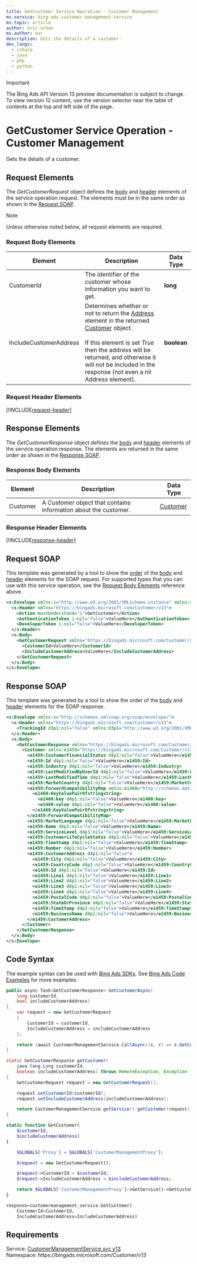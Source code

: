```yaml
---
title: GetCustomer Service Operation - Customer Management
ms.service: bing-ads-customer-management-service
ms.topic: article
author: eric-urban
ms.author: eur
description: Gets the details of a customer.
dev_langs: 
  - csharp
  - java
  - php
  - python
---
```

> [!IMPORTANT]
> The Bing Ads API Version 13 preview documentation is subject to change. To view version 12 content, use the version selector near the table of contents at the top and left side of the page.

# GetCustomer Service Operation - Customer Management
Gets the details of a customer.

## <a name="request"></a>Request Elements
The *GetCustomerRequest* object defines the [body](#request-body) and [header](#request-header) elements of the service operation request. The elements must be in the same order as shown in the [Request SOAP](#request-soap). 

> [!NOTE]
> Unless otherwise noted below, all request elements are required.

### <a name="request-body"></a>Request Body Elements

|Element|Description|Data Type|
|-----------|---------------|-------------|
|<a name="customerid"></a>CustomerId|The identifier of the customer whose information you want to get.|**long**|
|<a name="includecustomeraddress"></a>IncludeCustomerAddress|Determines whether or not to return the [Address](customer.md#customeraddress) element in the returned [Customer](customer.md) object.<br/><br/>If this element is set *True* then the address will be returned, and otherwise it will not be included in the response (not even a nil Address element).|**boolean**|

### <a name="request-header"></a>Request Header Elements
[!INCLUDE[request-header](./includes/request-header.md)]

## <a name="response"></a>Response Elements
The *GetCustomerResponse* object defines the [body](#response-body) and [header](#response-header) elements of the service operation response. The elements are returned in the same order as shown in the [Response SOAP](#response-soap).

### <a name="response-body"></a>Response Body Elements

|Element|Description|Data Type|
|-----------|---------------|-------------|
|<a name="customer"></a>Customer|A *Customer* object that contains information about the customer.|[Customer](customer.md)|

### <a name="response-header"></a>Response Header Elements
[!INCLUDE[response-header](./includes/response-header.md)]

## <a name="request-soap"></a>Request SOAP
This template was generated by a tool to show the [order](../guides/services-protocol.md#element-order) of the [body](#request-body) and [header](#request-header) elements for the SOAP request. For supported types that you can use with this service operation, see the [Request Body Elements](#request-header) reference above.

```xml
<s:Envelope xmlns:i="http://www.w3.org/2001/XMLSchema-instance" xmlns:s="http://schemas.xmlsoap.org/soap/envelope/">
  <s:Header xmlns="https://bingads.microsoft.com/Customer/v13">
    <Action mustUnderstand="1">GetCustomer</Action>
    <AuthenticationToken i:nil="false">ValueHere</AuthenticationToken>
    <DeveloperToken i:nil="false">ValueHere</DeveloperToken>
  </s:Header>
  <s:Body>
    <GetCustomerRequest xmlns="https://bingads.microsoft.com/Customer/v13">
      <CustomerId>ValueHere</CustomerId>
      <IncludeCustomerAddress>ValueHere</IncludeCustomerAddress>
    </GetCustomerRequest>
  </s:Body>
</s:Envelope>
```

## <a name="response-soap"></a>Response SOAP
This template was generated by a tool to show the order of the [body](#response-body) and [header](#response-header) elements for the SOAP response.

```xml
<s:Envelope xmlns:s="http://schemas.xmlsoap.org/soap/envelope/">
  <s:Header xmlns="https://bingads.microsoft.com/Customer/v13">
    <TrackingId d3p1:nil="false" xmlns:d3p1="http://www.w3.org/2001/XMLSchema-instance">ValueHere</TrackingId>
  </s:Header>
  <s:Body>
    <GetCustomerResponse xmlns="https://bingads.microsoft.com/Customer/v13">
      <Customer xmlns:e1459="https://bingads.microsoft.com/Customer/v13/Entities" d4p1:nil="false" xmlns:d4p1="http://www.w3.org/2001/XMLSchema-instance">
        <e1459:CustomerFinancialStatus d4p1:nil="false">ValueHere</e1459:CustomerFinancialStatus>
        <e1459:Id d4p1:nil="false">ValueHere</e1459:Id>
        <e1459:Industry d4p1:nil="false">ValueHere</e1459:Industry>
        <e1459:LastModifiedByUserId d4p1:nil="false">ValueHere</e1459:LastModifiedByUserId>
        <e1459:LastModifiedTime d4p1:nil="false">ValueHere</e1459:LastModifiedTime>
        <e1459:MarketCountry d4p1:nil="false">ValueHere</e1459:MarketCountry>
        <e1459:ForwardCompatibilityMap xmlns:e1460="http://schemas.datacontract.org/2004/07/System.Collections.Generic" d4p1:nil="false">
          <e1460:KeyValuePairOfstringstring>
            <e1460:key d4p1:nil="false">ValueHere</e1460:key>
            <e1460:value d4p1:nil="false">ValueHere</e1460:value>
          </e1460:KeyValuePairOfstringstring>
        </e1459:ForwardCompatibilityMap>
        <e1459:MarketLanguage d4p1:nil="false">ValueHere</e1459:MarketLanguage>
        <e1459:Name d4p1:nil="false">ValueHere</e1459:Name>
        <e1459:ServiceLevel d4p1:nil="false">ValueHere</e1459:ServiceLevel>
        <e1459:CustomerLifeCycleStatus d4p1:nil="false">ValueHere</e1459:CustomerLifeCycleStatus>
        <e1459:TimeStamp d4p1:nil="false">ValueHere</e1459:TimeStamp>
        <e1459:Number d4p1:nil="false">ValueHere</e1459:Number>
        <e1459:CustomerAddress d4p1:nil="false">
          <e1459:City d4p1:nil="false">ValueHere</e1459:City>
          <e1459:CountryCode d4p1:nil="false">ValueHere</e1459:CountryCode>
          <e1459:Id d4p1:nil="false">ValueHere</e1459:Id>
          <e1459:Line1 d4p1:nil="false">ValueHere</e1459:Line1>
          <e1459:Line2 d4p1:nil="false">ValueHere</e1459:Line2>
          <e1459:Line3 d4p1:nil="false">ValueHere</e1459:Line3>
          <e1459:Line4 d4p1:nil="false">ValueHere</e1459:Line4>
          <e1459:PostalCode d4p1:nil="false">ValueHere</e1459:PostalCode>
          <e1459:StateOrProvince d4p1:nil="false">ValueHere</e1459:StateOrProvince>
          <e1459:TimeStamp d4p1:nil="false">ValueHere</e1459:TimeStamp>
          <e1459:BusinessName d4p1:nil="false">ValueHere</e1459:BusinessName>
        </e1459:CustomerAddress>
      </Customer>
    </GetCustomerResponse>
  </s:Body>
</s:Envelope>
```

## <a name="example"></a>Code Syntax
The example syntax can be used with [Bing Ads SDKs](../guides/client-libraries.md). See [Bing Ads Code Examples](../guides/code-examples.md) for more examples.
```csharp
public async Task<GetCustomerResponse> GetCustomerAsync(
	long customerId,
	bool includeCustomerAddress)
{
	var request = new GetCustomerRequest
	{
		CustomerId = customerId,
		IncludeCustomerAddress = includeCustomerAddress
	};

	return (await CustomerManagementService.CallAsync((s, r) => s.GetCustomerAsync(r), request));
}
```
```java
static GetCustomerResponse getCustomer(
	java.lang.Long customerId,
	boolean includeCustomerAddress) throws RemoteException, Exception
{
	GetCustomerRequest request = new GetCustomerRequest();

	request.setCustomerId(customerId);
	request.setIncludeCustomerAddress(includeCustomerAddress);

	return CustomerManagementService.getService().getCustomer(request);
}
```
```php
static function GetCustomer(
	$customerId,
	$includeCustomerAddress)
{

	$GLOBALS['Proxy'] = $GLOBALS['CustomerManagementProxy'];

	$request = new GetCustomerRequest();

	$request->CustomerId = $customerId;
	$request->IncludeCustomerAddress = $includeCustomerAddress;

	return $GLOBALS['CustomerManagementProxy']->GetService()->GetCustomer($request);
}
```
```python
response=customermanagement_service.GetCustomer(
	CustomerId=CustomerId,
	IncludeCustomerAddress=IncludeCustomerAddress)
```

## Requirements
Service: [CustomerManagementService.svc v13](https://clientcenter.api.bingads.microsoft.com/Api/CustomerManagement/v13/CustomerManagementService.svc)  
Namespace: https\://bingads.microsoft.com/Customer/v13  

